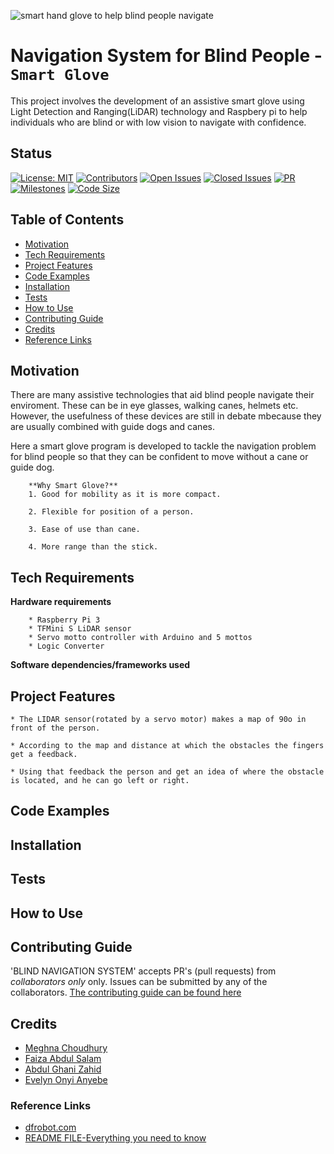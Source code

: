 ![smart hand glove to help blind people navigate](https://res.cloudinary.com/dxsty3st6/image/upload/v1643001489/blind-nav-system/smart_glove_3_pxaxcr.jpg)

# Navigation System for Blind People - `Smart Glove`

This project involves the development of an assistive smart glove using Light Detection and Ranging(LiDAR) technology and Raspbery pi to help individuals who are blind or with low vision to navigate with confidence.

## Status

[![License: MIT](https://img.shields.io/badge/License-MIT-yellow.svg)](https://opensource.org/licenses/MIT)
[![Contributors](https://img.shields.io/github/contributors/EvelynAnyebe/blind-nav-system)](https://github.com/EvelynAnyebe/blind-nav-system)
[![Open Issues](https://img.shields.io/github/issues-raw/EvelynAnyebe/blind-nav-system)](https://github.com/EvelynAnyebe/blind-nav-system/issues)
[![Closed Issues](https://img.shields.io/github/issues-closed-raw/EvelynAnyebe/blind-nav-system)](https://github.com/EvelynAnyebe/blind-nav-system)
[![PR](https://img.shields.io/github/issues-pr/EvelynAnyebe/blind-nav-system)](https://github.com/EvelynAnyebe/blind-nav-system)
[![Milestones](https://img.shields.io/github/milestones/all/EvelynAnyebe/blind-nav-system)](https://github.com/EvelynAnyebe/blind-nav-system)
[![Code Size](https://img.shields.io/github/languages/code-size/EvelynAnyebe/blind-nav-system)](https://github.com/EvelynAnyebe/blind-nav-system)

## Table of Contents

* [Motivation](#Motivation)
* [Tech Requirements](#requirements)
* [Project Features](#features)
* [Code Examples](#code-examples)
* [Installation](#installation)
* [Tests](#tests)
* [How to Use](#how-to-use)
* [Contributing Guide](#contributing-guide)
* [Credits](#credits)
* [Reference Links](#reference-links)

## Motivation

There are many assistive technologies that aid blind people navigate their enviroment. These can be in eye glasses, walking canes, helmets etc. However, the usefulness of these devices are still in debate mbecause they are usually combined with guide dogs and canes. 

Here a smart glove program is developed to tackle the navigation problem for blind people so that they can be confident to move without a cane or guide dog. 
``` 
    **Why Smart Glove?**
    1. Good for mobility as it is more compact.

    2. Flexible for position of a person.

    3. Ease of use than cane.

    4. More range than the stick.
```

## Tech Requirements

**Hardware requirements**
```
    * Raspberry Pi 3
    * TFMini S LiDAR sensor
    * Servo motto controller with Arduino and 5 mottos
    * Logic Converter
```    

**Software dependencies/frameworks used**

## Project Features

    * The LIDAR sensor(rotated by a servo motor) makes a map of 90o in front of the person.

    * According to the map and distance at which the obstacles the fingers get a feedback.

    * Using that feedback the person and get an idea of where the obstacle is located, and he can go left or right.

## Code Examples


## Installation


## Tests


## How to Use

  
## Contributing Guide

'BLIND NAVIGATION SYSTEM' accepts PR's (pull requests) from *collaborators only* only. Issues can be submitted by any of the collaborators. [The contributing guide can be found here](https://github.com/EvelynAnyebe/blind-nav-system/blob/gh-pages/CONTRIBUTING.md)


## Credits

* [Meghna Choudhury](Megna)
* [Faiza Abdul Salam](Faiza)
* [Abdul Ghani Zahid](Abdul)
* [Evelyn Onyi Anyebe](Evelyn)


### Reference Links
* [dfrobot.com](https://www.dfrobot.com/product-1702.html)
* [README FILE-Everything you need to know](https://www.mygreatlearning.com/blog/readme-file/)